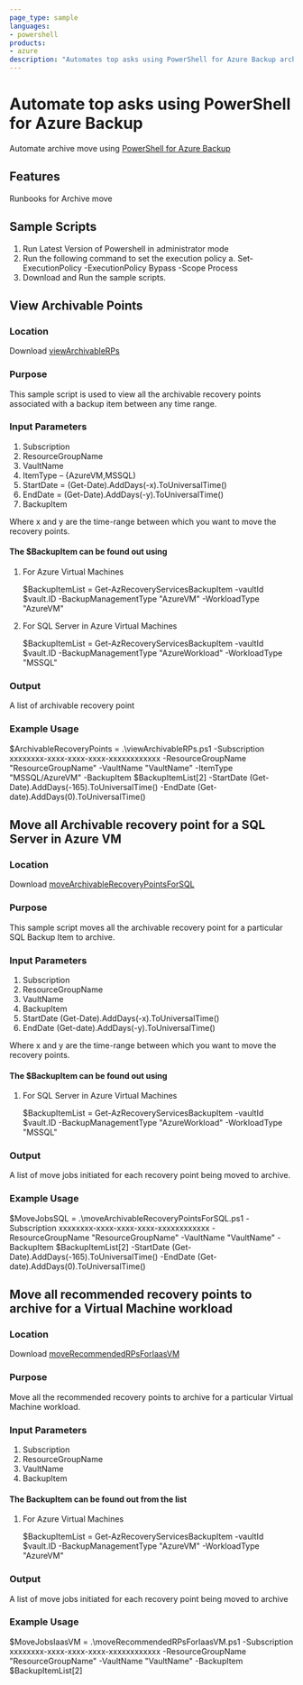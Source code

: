 ```yaml
---
page_type: sample
languages:
- powershell
products:
- azure
description: "Automates top asks using PowerShell for Azure Backup archive feature"
---
```


# Automate top asks using PowerShell for Azure Backup

Automate archive move using [PowerShell for Azure Backup](https://docs.microsoft.com/en-us/azure/backup/archive-tier-support)

## Features
Runbooks for Archive move

## Sample Scripts 

1. Run Latest Version of Powershell in administrator mode 
2. Run the following command to set the execution policy
     a. Set-ExecutionPolicy -ExecutionPolicy Bypass -Scope Process 
3. Download and Run the sample scripts. 
 
## View Archivable Points 

### Location

Download [viewArchivableRPs](https://github.com/hiaga/Az.RecoveryServices/tree/master/ArchiveFeatureSupport)

### Purpose 

This sample script is used to view all the archivable recovery points associated with a backup item between any time range. 

### Input Parameters  

1. Subscription 
2. ResourceGroupName 
3. VaultName 
4. ItemType – {AzureVM,MSSQL) 
5. StartDate = (Get-Date).AddDays(-x).ToUniversalTime()  
6. EndDate = (Get-Date).AddDays(-y).ToUniversalTime() 
7. BackupItem  

Where x and y are the time-range between which you want to move the recovery points. 

#### The $BackupItem can be found out using 
1. For Azure Virtual Machines 

    $BackupItemList = Get-AzRecoveryServicesBackupItem -vaultId $vault.ID -BackupManagementType "AzureVM" -WorkloadType "AzureVM" 

2. For SQL Server in Azure Virtual Machines 

    $BackupItemList = Get-AzRecoveryServicesBackupItem -vaultId $vault.ID -BackupManagementType "AzureWorkload" -WorkloadType "MSSQL" 

### Output 

A list of archivable recovery point 
 

### Example Usage 

$ArchivableRecoveryPoints = .\viewArchivableRPs.ps1 -Subscription xxxxxxxx-xxxx-xxxx-xxxx-xxxxxxxxxxxx -ResourceGroupName "ResourceGroupName" -VaultName "VaultName" -ItemType "MSSQL/AzureVM" -BackupItem $BackupItemList[2] -StartDate (Get-Date).AddDays(-165).ToUniversalTime() -EndDate (Get-date).AddDays(0).ToUniversalTime() 

 

## Move all Archivable recovery point for a SQL Server in Azure VM 

### Location 
Download [moveArchivableRecoveryPointsForSQL](https://github.com/hiaga/Az.RecoveryServices/tree/master/ArchiveFeatureSupport)

### Purpose

This sample script moves all the archivable recovery point for a particular SQL Backup Item to archive. 
 

### Input Parameters 

1. Subscription 
2. ResourceGroupName 
3. VaultName 
4. BackupItem
5. StartDate (Get-Date).AddDays(-x).ToUniversalTime() 
6. EndDate (Get-date).AddDays(-y).ToUniversalTime() 

Where x and y are the time-range between which you want to move the recovery points. 

#### The $BackupItem can be found out using 

1. For SQL Server in Azure Virtual Machines 

    $BackupItemList = Get-AzRecoveryServicesBackupItem -vaultId $vault.ID -BackupManagementType "AzureWorkload" -WorkloadType "MSSQL" 

 
### Output 

A list of move jobs initiated for each recovery point being moved to archive. 
 

### Example Usage 

$MoveJobsSQL = .\moveArchivableRecoveryPointsForSQL.ps1 -Subscription xxxxxxxx-xxxx-xxxx-xxxx-xxxxxxxxxxxx -ResourceGroupName "ResourceGroupName" -VaultName "VaultName" -BackupItem $BackupItemList[2] -StartDate (Get-Date).AddDays(-165).ToUniversalTime() -EndDate (Get-date).AddDays(0).ToUniversalTime() 

 

## Move all recommended recovery points to archive for a Virtual Machine workload 

### Location 

Download [moveRecommendedRPsForIaasVM](https://github.com/hiaga/Az.RecoveryServices/tree/master/ArchiveFeatureSupport)


### Purpose

Move all the recommended recovery points to archive for a particular Virtual Machine workload. 

### Input Parameters 

1. Subscription 
2. ResourceGroupName 
3. VaultName 
4. BackupItem

 
#### The BackupItem can be found out from the list 

1. For Azure Virtual Machines 

    $BackupItemList = Get-AzRecoveryServicesBackupItem -vaultId $vault.ID -BackupManagementType "AzureVM" -WorkloadType "AzureVM" 

### Output 

A list of move jobs initiated for each recovery point being moved to archive 

### Example Usage 

$MoveJobsIaasVM = .\moveRecommendedRPsForIaasVM.ps1 -Subscription xxxxxxxx-xxxx-xxxx-xxxx-xxxxxxxxxxxx -ResourceGroupName "ResourceGroupName" -VaultName "VaultName" -BackupItem $BackupItemList[2] 
